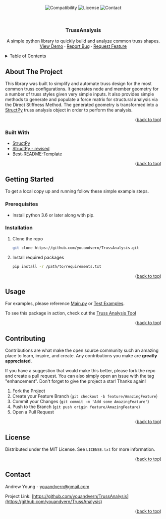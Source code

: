 <div id="top"></div>

<!-- Shields not necessary now. Can be used later on. -->

<!-- 

<p align="center">
<img src="https://img.shields.io/github/contributors/youandvern/TrussAnalysis?style=for-the-badge" alt="Contributors">
<img src="https://img.shields.io/github/forks/youandvern/TrussAnalysis?style=for-the-badge" alt="Forks">
<img src="https://img.shields.io/github/stars/youandvern/TrussAnalysis?style=for-the-badge" alt="Stars">
<img src="https://img.shields.io/github/issues/youandvern/TrussAnalysis?style=for-the-badge" alt="Issues">
</p>


 -->
 
 
<p align="center">
<img src="https://img.shields.io/badge/python-3.6-brightgreen?style=for-the-badge" alt="Compatibility">
<img src="https://img.shields.io/github/license/youandvern/TrussAnalysis?style=for-the-badge" alt="License">
<img src="https://img.shields.io/badge/-LinkedIn-black?style=for-the-badge&logo=linkedin&colorB=555" alt="Contact">
</p>


<!-- PROJECT LOGO -->
<br />
<div align="center">

<h3 align="center">TrussAnalysis</h3>

  <p align="center">
    A simple python library to quickly build and analyze common truss shapes.
    <br />
    <a href="https://truss-analysis.encompapp.com/">View Demo</a>
    ·
    <a href="https://github.com/youandvern/TrussAnalysis/issues">Report Bug</a>
    ·
    <a href="https://github.com/youandvern/TrussAnalysis/issues">Request Feature</a>
  </p>
</div>



<!-- TABLE OF CONTENTS -->
<details>
  <summary>Table of Contents</summary>
  <ol>
    <li>
      <a href="#about-the-project">About The Project</a>
      <ul>
        <li><a href="#built-with">Built With</a></li>
      </ul>
    </li>
    <li>
      <a href="#getting-started">Getting Started</a>
      <ul>
        <li><a href="#prerequisites">Prerequisites</a></li>
        <li><a href="#installation">Installation</a></li>
      </ul>
    </li>
    <li><a href="#usage">Usage</a></li>
    <li><a href="#roadmap">Roadmap</a></li>
    <li><a href="#contributing">Contributing</a></li>
    <li><a href="#license">License</a></li>
    <li><a href="#contact">Contact</a></li>
    <li><a href="#acknowledgments">Acknowledgments</a></li>
  </ol>
</details>



<!-- ABOUT THE PROJECT -->
## About The Project
This library was built to simplify and automate truss design for the most common truss configurations. It generates node and member geometry for a number of truss styles given very simple inputs. It also provides simple methods to generate and populate a force matrix for structural analysis via the Direct Stiffness Method. The generated geometry is transformed into a [StructPy](https://github.com/BrianChevalier/StructPy/) truss analysis object in order to perform the analysis.

<p align="right">(<a href="#top">back to top</a>)</p>



### Built With

* [StructPy](https://github.com/BrianChevalier/StructPy/)
* [StructPy - revised](https://github.com/youandvern/StructPy)
* [Best-README-Template](https://github.com/othneildrew/Best-README-Template)

<p align="right">(<a href="#top">back to top</a>)</p>



<!-- GETTING STARTED -->
## Getting Started

To get a local copy up and running follow these simple example steps.

### Prerequisites

* Install python 3.6 or later along with pip.

### Installation

1. Clone the repo
   ```sh
   git clone https://github.com/youandvern/TrussAnalysis.git
   ```
2. Install required packages
   ```sh
   pip install -r /path/to/requirements.txt
   ```

<p align="right">(<a href="#top">back to top</a>)</p>



<!-- USAGE EXAMPLES -->
## Usage

For examples, please reference [Main.py](Main.py) or [Test Examples](/Testing).

To see this package in action, check out the [Truss Analysis Tool](https://truss-analysis.encompapp.com/)

<p align="right">(<a href="#top">back to top</a>)</p>


<!-- CONTRIBUTING -->
## Contributing

Contributions are what make the open source community such an amazing place to learn, inspire, and create. Any contributions you make are **greatly appreciated**.

If you have a suggestion that would make this better, please fork the repo and create a pull request. You can also simply open an issue with the tag "enhancement".
Don't forget to give the project a star! Thanks again!

1. Fork the Project
2. Create your Feature Branch (`git checkout -b feature/AmazingFeature`)
3. Commit your Changes (`git commit -m 'Add some AmazingFeature'`)
4. Push to the Branch (`git push origin feature/AmazingFeature`)
5. Open a Pull Request

<p align="right">(<a href="#top">back to top</a>)</p>



<!-- LICENSE -->
## License

Distributed under the MIT License. See `LICENSE.txt` for more information.

<p align="right">(<a href="#top">back to top</a>)</p>



<!-- CONTACT -->
## Contact

Andrew Young - youandvern@gmail.com

Project Link: [https://github.com/youandvern/TrussAnalysis](https://github.com/youandvern/TrussAnalysis)

<p align="right">(<a href="#top">back to top</a>)</p>

